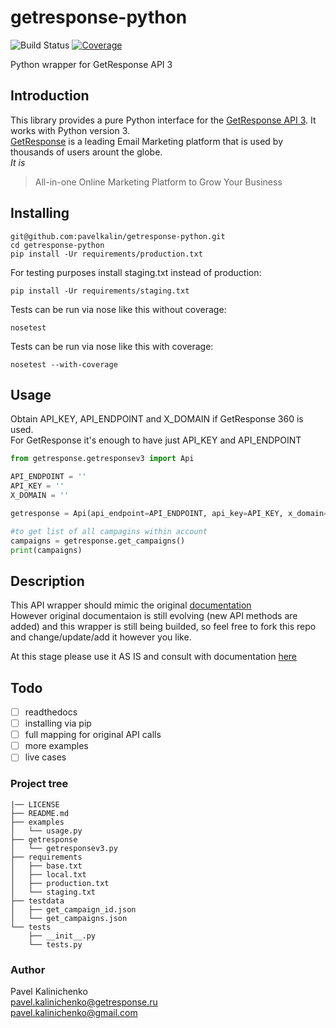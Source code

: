 # getresponse-python

![Build Status](https://app.codeship.com/projects/4b47f1f0-ed08-0134-977a-7ab4e0ed4895/status?branch=master)
[![Coverage](https://codecov.io/github/pavelkalin/getresponse-python/coverage.svg?branch=master)](https://codecov.io/github/pavelkalin/getresponse-python)

Python wrapper for GetResponse API 3


## Introduction


This library provides a pure Python interface for the [GetResponse API 3](http://apidocs.getresponse.com/v3). 
It works with Python version 3. <br />
[GetResponse](http://getresponse.com) is a leading Email Marketing platform that is used by thousands of users arount the globe. <br />
_It is_ 
>All-in-one Online Marketing Platform to Grow Your Business


## Installing

```commandline
git@github.com:pavelkalin/getresponse-python.git
cd getresponse-python
pip install -Ur requirements/production.txt
```
For testing purposes install staging.txt instead of production:

```commandline
pip install -Ur requirements/staging.txt
```

Tests can be run via nose like this without coverage:

```commandline
nosetest
```

Tests can be run via nose like this with coverage:

```commandline
nosetest --with-coverage
```

## Usage

Obtain API_KEY, API_ENDPOINT and X_DOMAIN if GetResponse 360 is used. <br />
For GetResponse it's enough to have just API_KEY and API_ENDPOINT <br />

```python
from getresponse.getresponsev3 import Api

API_ENDPOINT = ''
API_KEY = ''
X_DOMAIN = ''

getresponse = Api(api_endpoint=API_ENDPOINT, api_key=API_KEY, x_domain=X_DOMAIN)

#to get list of all campagins within account
campaigns = getresponse.get_campaigns()
print(campaigns)

```

## Description

This API wrapper should mimic the original [documentation](http://apidocs.getresponse.com/v3/resources) <br />
However original documentaion is still evolving (new API methods are added) and this wrapper is still being builded, so feel free to fork this repo and change/update/add it however you like.  

At this stage please use it AS IS and consult with documentation [here](http://apidocs.getresponse.com/v3/resources)

## Todo

- [ ] readthedocs
- [ ] installing via pip 
- [ ] full mapping for original API calls
- [ ] more examples
- [ ] live cases

### Project tree

```commandline
|── LICENSE
├── README.md
├── examples
│   └── usage.py
├── getresponse
│   └── getresponsev3.py
├── requirements
│   ├── base.txt
│   ├── local.txt
│   ├── production.txt
│   └── staging.txt
├── testdata
│   ├── get_campaign_id.json
│   └── get_campaigns.json
└── tests
    ├── __init__.py
    └── tests.py

```

### Author

Pavel Kalinichenko <br /> [pavel.kalinichenko@getresponse.ru](mailto:pavel.kalinichenko@getresponse.ru) <br />
 [pavel.kalinichenko@gmail.com](mailto:pavel.kalinichenko@gmail.com) 
